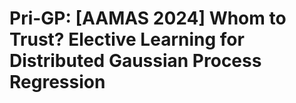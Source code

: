 # Pri-GP: [AAMAS 2024] Whom to Trust? Elective Learning for Distributed Gaussian Process Regression


